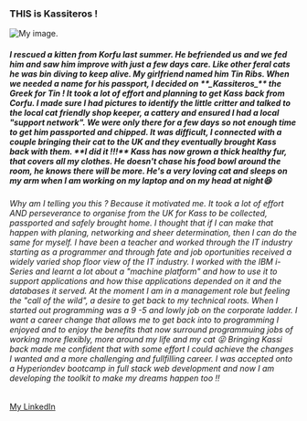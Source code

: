 <h3>THIS is Kassiteros !</h3>

<!--
**Kassiteros/Kassiteros** is a ✨ _special_ ✨ repository because its `README.md` (this file) appears on your GitHub profile.

Here are some ideas to get you started:

- 🔭 I’m currently working on ...
- 🌱 I’m currently learning ...
- 👯 I’m looking to collaborate on ...
- 🤔 I’m looking for help with ...
- 💬 Ask me about ...
- 📫 How to reach me: ...
- 😄 Pronouns: ...
- ⚡ Fun fact: ...
-->


<!--
![My image.](https://www.dropbox.com/scl/fi/fx1pisfyiqnqh0tffpisz/Kassiteros_001.jpg?rlkey=zc1ljg8176nyjlqwqonnmjbzt&raw=1)

![My image.](https://www.dropbox.com/scl/fi/fx1pisfyiqnqh0tffpisz/Kassiteros_002.jpg?rlkey=zc1ljg8176nyjlqwqonnmjbzt&raw=1)

Dropbox images:

https://www.dropbox.com/s/tg0cfa565aue4ak/zoo.jpg?dl=0
Just delete dl=0 at the end of the link and replace it with raw=1 
Now your link that you gonna use should look like this:
https://www.dropbox.com/s/tg0cfa565aue4ak/zoo.jpg?raw=1

-->

![My image.](https://www.dropbox.com/scl/fi/xmlvd0rll3gi0umgcra6g/Kassiteros_003.jpg?rlkey=lilt3k1xydizrfkskj1jycwlx&raw=1)


<!-- START COMMENT OUT

<span style="font-family:Papyrus; font-size:8em;">Love !</span>

<span style="font-size:10.5px;">Span style goes here</span>

The background color is `#ffffff` for light mode and `#000000` for dark mode and `#fgfhfg` for anything else.

<p style="font-size: 21px;>Your content here</p>

<style>
div { background-color: powderblue; }
</style>

h3 {
  display: inline-block;
  border: 1px solid black;
  color: powderblue;
}



<h3 style="color:green;font-weight:700;font-size:20px">some HTML</h3>

<span style="color:green;font-weight:700;font-size:20px">
    markdown color font styles
</span>

<style>
red { color: red }
yellow { color: yellow }
</style>

<red> red color markdown text</red>
<yellow> red color markdown text</yellow>

<br>

<div>MY DIV</div>

END COMMENT OUT --> 


<h5 style:font-size:21px>I rescued a kitten from Korfu last summer. He befriended us and we fed him and saw him improve with just a few days care. Like other feral cats he was bin diving to keep alive. My girlfriend named him Tin Ribs. When we needed a name for his passport, I decided on **_Kassiteros_** the Greek for Tin ! It took a lot of effort and planning to get Kass back from Corfu. I made sure I had pictures to identify the little critter and talked to the local cat friendly shop keeper, a cattery and ensured I had a local "support network". We were only there for a few days so not enough time to get him passported and chipped. It was difficult, I connected with a couple bringing their cat to the UK and they eventually brought Kass back with them. **I did it !!!** Kass has now grown a thick healthy fur, that covers all my clothes. He doesn't chase his food bowl around the room, he knows there will be more. He's a very loving cat and sleeps on my arm when I am working on my laptop and on my head at night😆</h5>

<h6>Why am I telling you this ? Because it motivated me. It took a lot of effort AND perseverance to organise from the UK for Kass to be collected, passported and safely brought home. I thought that if I can make that happen with planing, networking and sheer determination, then I can do the same for myself. I have been a teacher and worked through the IT industry starting as a programmer and through fate and job oportunities received a widely varied shop floor view of the IT industry. I worked with the IBM i-Series and learnt a lot about a "machine platform" and how to use it to support applications and how thise applications depended on it and the databases it served. At the moment I am in a management role but feeling the "call of the wild", a desire to get back to my technical roots. When I started out programming was a 9 -5 and lowly job on the corporate ladder. I want a career change that allows me to get back into to programming I enjoyed and to enjoy the benefits that now surround programmuing jobs of working more flexibly, more around my life and my cat 😜 Bringing Kassi back made me confident that with some effort I could achieve the changes I wanted and a more challenging and fullfilling career. I was accepted onto a Hyperiondev bootcamp in full stack web development and now I am developing the toolkit to make my dreams happen too !!</h6>

[My LinkedIn](https://www.linkedin.com/in/alex-haidar-772572/)

